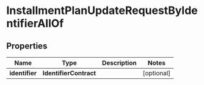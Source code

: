 

# InstallmentPlanUpdateRequestByIdentifierAllOf


## Properties

| Name | Type | Description | Notes |
|------------ | ------------- | ------------- | -------------|
|**identifier** | **IdentifierContract** |  |  [optional] |



